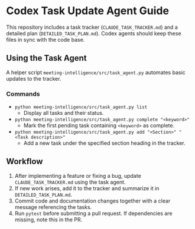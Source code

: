 # Codex Task Update Agent Guide

This repository includes a task tracker (`CLAUDE_TASK_TRACKER.md`) and a detailed plan (`DETAILED_TASK_PLAN.md`). Codex agents should keep these files in sync with the code base.

## Using the Task Agent

A helper script `meeting-intelligence/src/task_agent.py` automates basic updates to the tracker.

### Commands

- `python meeting-intelligence/src/task_agent.py list`
  - Display all tasks and their status.
- `python meeting-intelligence/src/task_agent.py complete "<keyword>"`
  - Mark the first pending task containing `<keyword>` as complete.
- `python meeting-intelligence/src/task_agent.py add "<Section>" "<Task description>"`
  - Add a new task under the specified section heading in the tracker.

## Workflow

1. After implementing a feature or fixing a bug, update `CLAUDE_TASK_TRACKER.md` using the task agent.
2. If new work arises, add it to the tracker and summarize it in `DETAILED_TASK_PLAN.md`.
3. Commit code and documentation changes together with a clear message referencing the tasks.
4. Run `pytest` before submitting a pull request. If dependencies are missing, note this in the PR.
